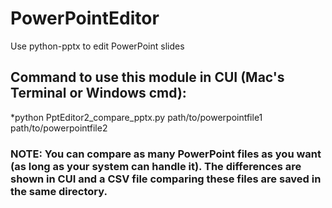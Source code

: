 # PowerPointEditor
Use python-pptx to edit PowerPoint slides

## Command to use this module in CUI (Mac's Terminal or Windows cmd):
*python PptEditor2_compare_pptx.py path/to/powerpointfile1 path/to/powerpointfile2

### NOTE: You can compare as many PowerPoint files as you want (as long as your system can handle it). The differences are shown in CUI and a CSV file comparing these files are saved in the same directory.

